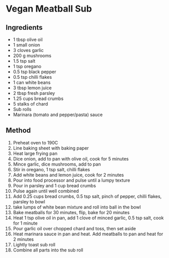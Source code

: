 # Vegan Meatball Sub

## Ingredients
* 1 tbsp olive oil
* 1 small onion
* 3 cloves garlic
* 200 g mushrooms
* 1.5 tsp salt
* 1 tsp oregano
* 0.5 tsp black pepper
* 0.5 tsp chilli flakes
* 1 can white beans
* 3 tbsp lemon juice
* 2 tbsp fresh parsley
* 1.25 cups bread crumbs
* 5 stalks of chard
* Sub rolls
* Marinara (tomato and pepper/pasta) sauce

## Method
1. Preheat oven to 190C
2. Line baking sheet with baking paper
3. Heat large frying pan
4. Dice onion, add to pan with olive oil, cook for 5 minutes
5. Mince garlic, dice mushrooms, add to pan
6. Stir in oregano, 1 tsp salt, chilli flakes
7. Add white beans and lemon juice, cook for 2 minutes
8. Pour into food processor and pulse until a lumpy texture
9. Pour in parsley and 1 cup bread crumbs
10. Pulse again until well combined
11. Add 0.25 cups bread crumbs, 0.5 tsp salt, pinch of pepper, chilli flakes, parsley to bowl
12. take lumps of white bean mixture and roll into ball in the bowl
13. Bake meatballs for 30 minutes, flip, bake for 20 minutes
14. Heat 1 tsp olive oil in pan, add 1 clove of minced garlic, 0.5 tsp salt, cook for 1 minute
15. Pour garlic oil over chopped chard and toss, then set aside
16. Heat marinara sauce in pan and heat. Add meatballs to pan and heat for 2 minutes
17. Lightly toast sub roll
18. Combine all parts into the sub roll
